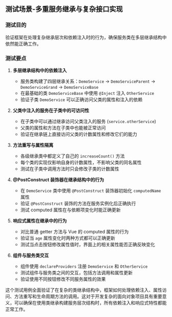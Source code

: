 ## 测试场景-多重服务继承与复杂接口实现

### 测试目的

验证框架在处理复杂继承层次和依赖注入时的行为，确保服务类在多层继承结构中依然能正确工作。

### 测试要点

1. **多层继承结构中的依赖注入**
   - 服务类构建了四层继承关系：`DemoService` → `DemoServiceParent` → `DemoServiceGrand` → `DemoServiceBase`
   - 在最基础的类 `DemoServiceBase` 中使用 `@Inject` 注入 `OtherService`
   - 验证子类 `DemoService` 可以正确访问父类的属性和注入的依赖

2. **父类中注入的服务在子类中的可访问性**
   - 在子类中可以通过继承访问父类注入的服务 (`service.otherService`)
   - 父类的属性和方法在子类中也能被正常访问
   - 验证在继承链上直接访问父类的计数属性和修改它们的能力

3. **方法重写与属性隔离**
   - 各级继承类中都定义了自己的 `increaseCount()` 方法
   - 每个类的实现仅影响自身的计数属性，不影响父类的同名属性
   - 测试在子类中调用方法时只会修改子类的计数属性

4. **@PostConstruct 装饰器在继承结构中的行为**
   - 在 `DemoService` 类中使用 `@PostConstruct` 装饰器初始化 `computedName` 属性
   - 验证 `@PostConstruct` 装饰的方法在服务实例化后正确执行
   - 测试 computed 属性在与依赖项变化时能正确更新

5. **响应式属性在继承中的行为**
   - 对比普通 getter 方法与 Vue 的 computed 属性的行为
   - 验证当 `age` 属性变化时两种方式都可以正确更新
   - 测试当点击按钮修改属性值时，界面上的相关属性能否正确反映变化

6. **组件与服务类交互**
   - 组件使用 `declareProviders` 注册 `DemoService` 和 `OtherService`
   - 测试组件与服务类之间的交互，包括方法调用和属性更新
   - 验证使用不同按钮修改不同服务属性的效果

这个测试用例全面验证了在复杂的类继承结构中，框架如何处理依赖注入、属性访问、方法重写和生命周期方法的调用。这对于开发复杂的面向对象项目具有重要意义，可以确保在使用类继承构建服务层次结构时，所有依赖注入和响应式特性都能正常工作。
